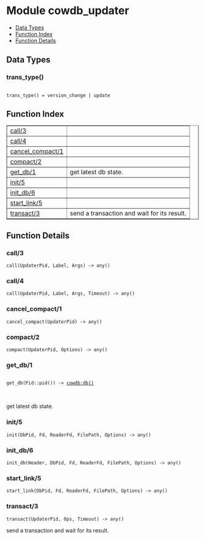 

# Module cowdb_updater #
* [Data Types](#types)
* [Function Index](#index)
* [Function Details](#functions)



<a name="types"></a>

## Data Types ##




### <a name="type-trans_type">trans_type()</a> ###



<pre><code>
trans_type() = version_change | update
</code></pre>


<a name="index"></a>

## Function Index ##


<table width="100%" border="1" cellspacing="0" cellpadding="2" summary="function index"><tr><td valign="top"><a href="#call-3">call/3</a></td><td></td></tr><tr><td valign="top"><a href="#call-4">call/4</a></td><td></td></tr><tr><td valign="top"><a href="#cancel_compact-1">cancel_compact/1</a></td><td></td></tr><tr><td valign="top"><a href="#compact-2">compact/2</a></td><td></td></tr><tr><td valign="top"><a href="#get_db-1">get_db/1</a></td><td>get latest db state.</td></tr><tr><td valign="top"><a href="#init-5">init/5</a></td><td></td></tr><tr><td valign="top"><a href="#init_db-6">init_db/6</a></td><td></td></tr><tr><td valign="top"><a href="#start_link-5">start_link/5</a></td><td></td></tr><tr><td valign="top"><a href="#transact-3">transact/3</a></td><td>send a transaction and wait for its result.</td></tr></table>


<a name="functions"></a>

## Function Details ##

<a name="call-3"></a>

### call/3 ###

`call(UpdaterPid, Label, Args) -> any()`


<a name="call-4"></a>

### call/4 ###

`call(UpdaterPid, Label, Args, Timeout) -> any()`


<a name="cancel_compact-1"></a>

### cancel_compact/1 ###

`cancel_compact(UpdaterPid) -> any()`


<a name="compact-2"></a>

### compact/2 ###

`compact(UpdaterPid, Options) -> any()`


<a name="get_db-1"></a>

### get_db/1 ###


<pre><code>
get_db(Pid::pid()) -&gt; <a href="cowdb.md#type-db">cowdb:db()</a>
</code></pre>
<br />

get latest db state.
<a name="init-5"></a>

### init/5 ###

`init(DbPid, Fd, ReaderFd, FilePath, Options) -> any()`


<a name="init_db-6"></a>

### init_db/6 ###

`init_db(Header, DbPid, Fd, ReaderFd, FilePath, Options) -> any()`


<a name="start_link-5"></a>

### start_link/5 ###

`start_link(DbPid, Fd, ReaderFd, FilePath, Options) -> any()`


<a name="transact-3"></a>

### transact/3 ###

`transact(UpdaterPid, Ops, Timeout) -> any()`

send a transaction and wait for its result.
